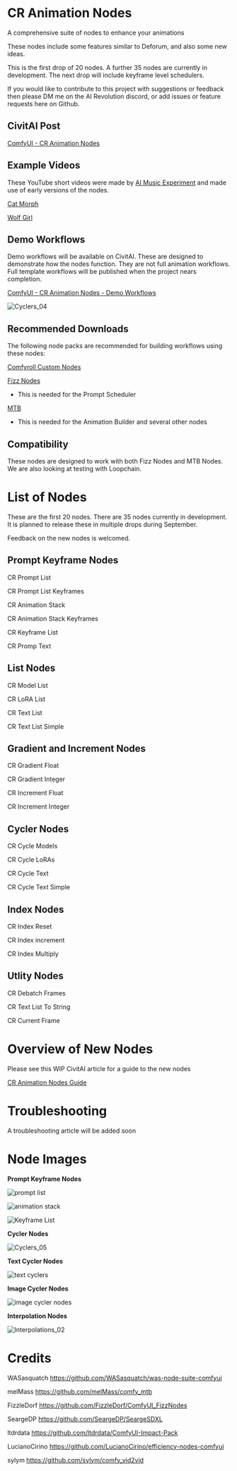 # CR Animation Nodes
A comprehensive suite of nodes to enhance your animations

These nodes include some features similar to Deforum, and also some new ideas.

This is the first drop of 20 nodes. A further 35 nodes are currently in development. The next drop will include keyframe level schedulers.

If you would like to contribute to this project with suggestions or feedback then please DM me on the AI Revolution discord, or add issues or feature requests here on Github.

## CivitAI Post
[ComfyUI - CR Animation Nodes](https://civitai.com/models/137333/comfyui-cr-animation-nodes)

## Example Videos
These YouTube short videos were made by [AI Music Experiment](https://www.youtube.com/channel/UCypaKOXWzzTxDvr3jWlfD6g) and made use of early versions of the nodes.

[Cat Morph](https://www.youtube.com/shorts/kiSO-8i4RZ4)

[Wolf Girl](https://www.youtube.com/shorts/bDWL5GIbmvs)

## Demo Workflows
Demo workflows will be available on CivitAI. These are designed to demonstrate how the nodes function. They are not full animation workflows. Full template workflows will be published when the project nears completion.

[ComfyUI - CR Animation Nodes - Demo Workflows](https://civitai.com/models/138947/comfyui-cr-animation-nodes-demo-workflows)

![Cyclers_04](https://github.com/RockOfFire/CR_Animation_Nodes/assets/42118269/0d704325-7055-40ae-9a45-00a9a2db86e7)

## Recommended Downloads
The following node packs are recommended for building workflows using these nodes:

[Comfyroll Custom Nodes](https://civitai.com/models/87609/comfyroll-custom-nodes-for-comfyui)

[Fizz Nodes](https://github.com/FizzleDorf/ComfyUI_FizzNodes)

- This is needed for the Prompt Scheduler

[MTB](https://github.com/melMass/comfy_mtb)

- This is needed for the Animation Builder and several other nodes

## Compatibility
These nodes are designed to work with both Fizz Nodes and MTB Nodes. We are also looking at testing with Loopchain.

# List of Nodes
These are the first 20 nodes. There are 35 nodes currently in development. It is planned to release these in multiple drops during September.

Feedback on the new nodes is welcomed.

## Prompt Keyframe Nodes
CR Prompt List

CR Prompt List Keyframes

CR Animation Stack

CR Animation Stack Keyframes

CR Keyframe List

CR Promp Text

## List Nodes
CR Model List

CR LoRA List

CR Text List

CR Text List Simple

## Gradient and Increment Nodes
CR Gradient Float

CR Gradient Integer

CR Increment Float

CR Increment Integer

## Cycler Nodes
CR Cycle Models

CR Cycle LoRAs

CR Cycle Text

CR Cycle Text Simple

## Index Nodes
CR Index Reset

CR Index increment

CR Index Multiply

## Utlity Nodes

CR Debatch Frames

CR Text List To String

CR Current Frame

# Overview of New Nodes
Please see this WIP CivitAI article for a guide to the new nodes

[CR Animation Nodes Guide](https://civitai.com/articles/2001/comfyui-guide-to-cr-animation-nodes)

# Troubleshooting
A troubleshooting article will be added soon

# Node Images
**Prompt Keyframe Nodes**

![prompt list](https://github.com/RockOfFire/CR_Animation_Nodes/assets/42118269/e40a907e-268a-4b73-9c78-f2f1a15dc37d)

![animation stack](https://github.com/RockOfFire/CR_Animation_Nodes/assets/42118269/eba4ff74-0223-4021-aed7-c8da63ece300)

![Keyframe List](https://github.com/RockOfFire/CR_Animation_Nodes/assets/42118269/89b48df3-3c28-436e-84b2-e45952f8f873)

**Cycler Nodes**

![Cyclers_05](https://github.com/RockOfFire/CR_Animation_Nodes/assets/42118269/961629d8-231b-4153-92fc-81b05b563d6b)

**Text Cycler Nodes**

![text cyclers](https://github.com/RockOfFire/CR_Animation_Nodes/assets/42118269/4ba9f44d-3b67-4297-922a-38547289ffc8)

**Image Cycler Nodes**

![image cycler nodes](https://github.com/RockOfFire/CR_Animation_Nodes/assets/42118269/3bdfc5be-ab40-45a0-b3f0-8d7bad207c18)

**Interpolation Nodes**

![Interpolations_02](https://github.com/RockOfFire/CR_Animation_Nodes/assets/42118269/6d97ab56-d393-42ce-a5c3-280b3572ceea)

# Credits

WASasquatch https://github.com/WASasquatch/was-node-suite-comfyui

melMass https://github.com/melMass/comfy_mtb

FizzleDorf https://github.com/FizzleDorf/ComfyUI_FizzNodes

SeargeDP https://github.com/SeargeDP/SeargeSDXL

ltdrdata https://github.com/ltdrdata/ComfyUI-Impact-Pack

LucianoCirino https://github.com/LucianoCirino/efficiency-nodes-comfyui

sylym https://github.com/sylym/comfy_vid2vid     
